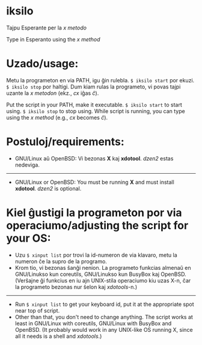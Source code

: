 # iksilo
Tajpu Esperante per la *x metodo*

Type in Esperanto using the *x method*

# Uzado/usage:
Metu la programeton en via PATH, igu ĝin rulebla. `$ iksilo start` por ekuzi. `$ iksilo stop` por haltigi.
Dum kiam rulas la programeto, vi povas tajpi uzante la *x metodon* (ekz., *cx* iĝas *ĉ*).

Put the script in your PATH, make it executable. `$ iksilo start` to start using. `$ iksilo stop` to stop using.
While script is running, you can type using the *x method* (e.g., *cx* becomes *ĉ*).

# Postuloj/requirements:
- GNU/Linux aŭ OpenBSD: Vi bezonas **X** kaj **xdotool**. *dzen2* estas nedeviga.
---
- GNU/Linux or OpenBSD: You must be running **X** and must install **xdotool**. *dzen2* is optional.

# Kiel ĝustigi la programeton por via operaciumo/adjusting the script for your OS:
- Uzu `$ xinput list` por trovi la id-numeron de via klavaro, metu la numeron ĉe la supro de la programo.
- Krom tio, vi bezonas ŝanĝi nenion. La programeto funkcias almenaŭ en GNU/Linukso kun coreutils, GNU/Linukso kun BusyBox kaj OpenBSD. (Verŝajne ĝi funkcius en iu ajn UNIX-stila operaciumo kiu uzas X-n, ĉar la programeto bezonas nur ŝelon kaj *xdotools*-n.)
---
- Run `$ xinput list` to get your keyboard id, put it at the appropriate spot near top of script.
- Other than that, you don't need to change anything. The script works at least in GNU/Linux with coreutils, GNU/Linux with BusyBox and OpenBSD. (It probably would work in any UNIX-like OS running X, since all it needs is a shell and *xdotools*.)
